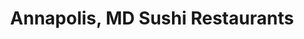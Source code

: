 ---
layout: city
title: Annapolis, MD Sushi Restaurants
permalink: /maryland/annapolis/
stateAbbr: MD
stateName: Maryland
cityName: Annapolis

---